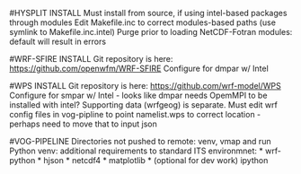 #HYSPLIT INSTALL
Must install from source, if using intel-based packages through modules
Edit Makefile.inc to correct modules-based paths (use symlink to Makefile.inc.intel)
Purge prior to loading NetCDF-Fotran modules: default will result in errors

#WRF-SFIRE INSTALL
Git repository is here: https://github.com/openwfm/WRF-SFIRE
Configure for dmpar w/ Intel

#WPS INSTALL
Git repository is here: https://github.com/wrf-model/WPS
Configure for smpar w/ Intel - looks like dmpar needs OpemMPI to be installed with intel? 
Supporting data (wrfgeog) is separate. Must edit wrf config files in vog-pipline to point namelist.wps to correct location - perhaps need to move that to input json

#VOG-PIPELINE
Directories not pushed to remote: venv, vmap and run
Python venv: additional requirements to standard ITS environmnet:
	* wrf-python
	* hjson
	* netcdf4
	* matplotlib
	* (optional for dev work) ipython
